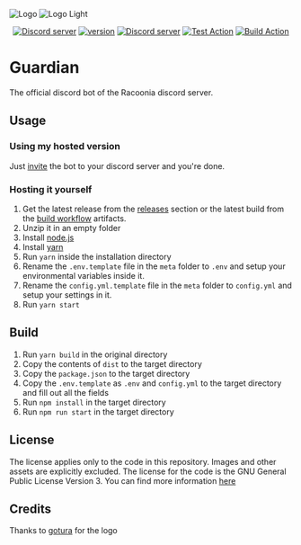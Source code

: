 ![Logo](./data/images/logo-wide.jpg#gh-dark-mode-only)
![Logo Light](./data/images/logo-wide-light.jpg#gh-light-mode-only)

<div align="center">
  <p>
    <a href="https://discord.gg/9Y8BE2A6cj"><img src="https://img.shields.io/discord/651800564966883328?label=Chat&logo=discord&logoColor=white" alt="Discord server"/></a>
    <a href="https://github.com/Racooder/Racoonia-Guardian"><img src="https://img.shields.io/badge/Version-3.1.0-orange" alt="version"/></a>
    <a href="https://discord.com/api/oauth2/authorize?client_id=821713905692573708&permissions=2048&scope=applications.commands%20bot"><img src="https://img.shields.io/badge/Invite-Guardian-blue" alt="Discord server"/></a>
    <a href="https://github.com/Racooder/guardian-bot/actions/workflows/test.yml"><img src="https://github.com/racooder/guardian-bot/actions/workflows/test.yml/badge.svg" alt="Test Action"></a>
    <a href="https://github.com/Racooder/guardian-bot/actions/workflows/build.yml"><img src="https://github.com/racooder/guardian-bot/actions/workflows/build.yml/badge.svg" alt="Build Action"></a>
</div>

# Guardian

The official discord bot of the Racoonia discord server.

## Usage

### Using my hosted version

Just [invite](https://discord.com/api/oauth2/authorize?client_id=821713905692573708&permissions=2048&scope=applications.commands%20bot) the bot to your discord server and you're done.

### Hosting it yourself

1. Get the latest release from the [releases](https://github.com/Racooder/guardian-bot/releases) section or the latest build from the [build workflow](https://github.com/Racooder/guardian-bot/actions/workflows/build.yml) artifacts.
2. Unzip it in an empty folder
3. Install [node.js](https://nodejs.org/en/download)
4. Install [yarn](https://classic.yarnpkg.com/lang/en/docs/install)
5. Run `yarn` inside the installation directory
6. Rename the `.env.template` file in the `meta` folder to `.env` and setup your environmental variables inside it.
6. Rename the `config.yml.template` file in the `meta` folder to `config.yml` and setup your settings in it.
8. Run `yarn start`

## Build

1. Run `yarn build` in the original directory
2. Copy the contents of `dist` to the target directory
3. Copy the `package.json` to the target directory
4. Copy the `.env.template` as `.env` and `config.yml` to the target directory and fill out all the fields
5. Run `npm install` in the target directory
6. Run `npm run start` in the target directory

## License

The license applies only to the code in this repository.
Images and other assets are explicitly excluded.
The license for the code is the GNU General Public License Version 3.
You can find more information [here](./LICENSE)

## Credits

Thanks to [gotura](https://github.com/gotura) for the logo
